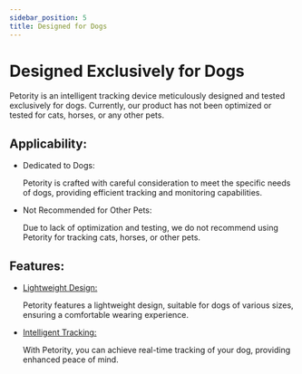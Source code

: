 ```yaml
---
sidebar_position: 5
title: Designed for Dogs
---
```


# Designed Exclusively for Dogs
Petority is an intelligent tracking device meticulously designed and tested exclusively for dogs. Currently, our product has not been optimized or tested for cats, horses, or any other pets.

## Applicability:

+ Dedicated to Dogs:

	Petority is crafted with careful consideration to meet the specific needs of dogs, providing efficient tracking and monitoring capabilities.

+ Not Recommended for Other Pets: 

	Due to lack of optimization and testing, we do not recommend using Petority for tracking cats, horses, or other pets.

## Features:

+ [Lightweight Design:](/docs/devices/getting-started/Introduce) 

	Petority features a lightweight design, suitable for dogs of various sizes, ensuring a comfortable wearing experience.

+ [Intelligent Tracking:](/docs/petority/features/live-tracking) 

	With Petority, you can achieve real-time tracking of your dog, providing enhanced peace of mind.
